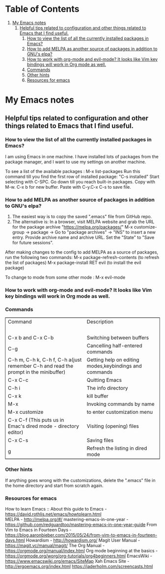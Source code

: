 
# Table of Contents

1.  [My Emacs notes](#orgb3baee1)
    1.  [Helpful tips related to configuration and other things related to Emacs that I find useful.](#org325a8de)
        1.  [How to view the list of all the currently installed packages in Emacs?](#org3a8996d)
        2.  [How to add MELPA as another source of packages in addition to GNU's elpa?](#org0c85336)
        3.  [How to work with org-mode and evil-mode? It looks like Vim key bindings will work in Org mode as well.](#orgdaa1f7a)
        4.  [Commands](#org227ea38)
        5.  [Other hints](#org8e313d2)
        6.  [Resources for emacs](#orgbed8a24)


<a id="orgb3baee1"></a>

# My Emacs notes


<a id="org325a8de"></a>

## Helpful tips related to configuration and other things related to Emacs that I find useful.


<a id="org3a8996d"></a>

### How to view the list of all the currently installed packages in Emacs?

I am using Emacs in one machine. I have installed lots of packages from the package manager, and I want to use my settings on another machine.

To see a list of the available packages : M-x list-packages
Run this command till you find the first row of installed package: "C-s installed"
Start selecting with C-SPC.
Go down till you reach built-in packages. Copy with M-w. C-x b for new buffer. Paste with C-y.C-x C-s to save file.


<a id="org0c85336"></a>

### How to add MELPA as another source of packages in addition to GNU's elpa?

1.  The easiest way is to copy the saved ".emacs" file from GitHub repo.
2.  The alternative is: In a browser, visit MELPA website and grab the URL for the package archive "<https://melpa.org/packages/>"
    M-x customize-group -> package -> Go to "package archives" -> "INS" to insert a new entry. Provide archive name and archive URL. Set the "State" to "Save for future sessions".

After making changes to the config to add MELPA as a source of packages, run the following two commands:
  M-x package-refresh-contents (to refresh the list of packages)
  M-x package-install RET evil (to install the evil package)

To change to mode from some other mode : M-x evil-mode


<a id="orgdaa1f7a"></a>

### How to work with org-mode and evil-mode? It looks like Vim key bindings will work in Org mode as well.


<a id="org227ea38"></a>

### Commands

<table border="2" cellspacing="0" cellpadding="6" rules="groups" frame="hsides">


<colgroup>
<col  class="org-left" />

<col  class="org-left" />
</colgroup>
<tbody>
<tr>
<td class="org-left">Command</td>
<td class="org-left">Description</td>
</tr>


<tr>
<td class="org-left">&#xa0;</td>
<td class="org-left">&#xa0;</td>
</tr>


<tr>
<td class="org-left">C-x b and C-x C-b</td>
<td class="org-left">Switching between buffers</td>
</tr>


<tr>
<td class="org-left">C-g</td>
<td class="org-left">Cancelling half-entered commands</td>
</tr>


<tr>
<td class="org-left">C-h m, C-h k, C-h f, C-h a(just remember C-h and read the prompt in the minibuffer)</td>
<td class="org-left">Getting help on editing modes,keybindings and commands</td>
</tr>


<tr>
<td class="org-left">C-x C-c</td>
<td class="org-left">Quitting Emacs</td>
</tr>


<tr>
<td class="org-left">C-h i</td>
<td class="org-left">The info directory</td>
</tr>


<tr>
<td class="org-left">C-x k</td>
<td class="org-left">kill buffer</td>
</tr>


<tr>
<td class="org-left">M-x</td>
<td class="org-left">Invoking commands by name</td>
</tr>


<tr>
<td class="org-left">M-x customize</td>
<td class="org-left">to enter customization menu</td>
</tr>


<tr>
<td class="org-left">C-x C-f (This puts us in Emac's dired mode - directory editor)</td>
<td class="org-left">Visiting (opening) files</td>
</tr>


<tr>
<td class="org-left">C-x C-s</td>
<td class="org-left">Saving files</td>
</tr>


<tr>
<td class="org-left">g</td>
<td class="org-left">Refresh the listing in dired mode</td>
</tr>
</tbody>
</table>


<a id="org8e313d2"></a>

### Other hints

If anything goes wrong with the customizations, delete the ".emacs" file in the home directory and start from scratch again.


<a id="orgbed8a24"></a>

### Resources for emacs

How to learn Emacs :: About this guide to Emacs - <https://david.rothlis.net/emacs/howtolearn.html>   
MELPA - <http://melpa.org/#/> 
mastering-emacs-in-one-year - <https://github.com/redguardtoo/mastering-emacs-in-one-year-guide> 
From Vim to Emacs in Fourteen Days - <https://blog.aaronbieber.com/2015/05/24/from-vim-to-emacs-in-fourteen-days.html> 
Howardism - <http://howardism.org/> 
Magit User Manual - <https://magit.vc/manual/magit/> 
The Org Manual - <https://orgmode.org/manual/index.html> 
Org mode beginning at the basics - <https://orgmode.org/worg/org-tutorials/org4beginners.html> 
EmacsWiki - <https://www.emacswiki.org/emacs/SiteMap> 
Xah Emacs Site - <http://ergoemacs.org/index.html> 
<https://jaderholm.com/screencasts.html>

